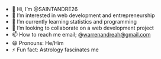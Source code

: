 - 👋 Hi, I’m @SAINTANDRE26
- 👀 I’m interested in web development and entrepreneurship
- 🌱 I’m currently learning statistics and programming
- 💞️ I’m looking to collaborate on a web development project
- 📫 How to reach me email; @warrenandreah@gmail.com
- 😄 Pronouns: He/Him
- ⚡ Fun fact: Astrology fascinates me

<!---
SAINTANDRE26/SAINTANDRE26 is a ✨ special ✨ repository because its `README.md` (this file) appears on your GitHub profile.
You can click the Preview link to take a look at your changes.
--->
